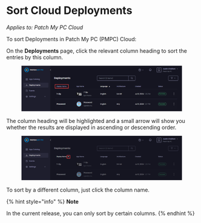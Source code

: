 # Sort Cloud Deployments

_Applies to: Patch My PC Cloud_

To sort Deployments in Patch My PC (PMPC) Cloud:

On the **Deployments** page, click the relevant column heading to sort the entries by this column.

<figure><img src="/_images/gitbook/image%20%28630%29.png" alt="Sorting deployments by clicking the relevant column heading."><figcaption></figcaption></figure>

The column heading will be highlighted and a small arrow will show you whether the results are displayed in ascending or descending order.

<figure><img src="/_images/gitbook/image%20%28631%29.png" alt="Arrow showing the sort order"><figcaption></figcaption></figure>

To sort by a different column, just click the column name.

{% hint style="info" %}
**Note**

In the current release, you can only sort by certain columns.
{% endhint %}
